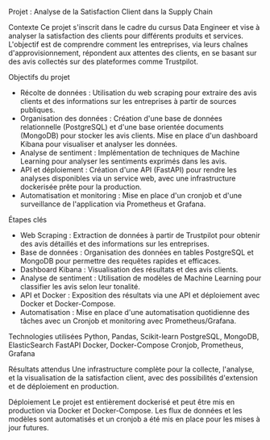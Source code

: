 Projet : Analyse de la Satisfaction Client dans la Supply Chain

Contexte
Ce projet s'inscrit dans le cadre du cursus Data Engineer et vise à analyser la satisfaction des clients pour différents produits et services. L'objectif est de comprendre comment les entreprises, via leurs chaînes d'approvisionnement, répondent aux attentes des clients, en se basant sur des avis collectés sur des plateformes comme Trustpilot.

Objectifs du projet
- Récolte de données : Utilisation du web scraping pour extraire des avis clients et des informations sur les entreprises à partir de sources publiques.
- Organisation des données : Création d'une base de données relationnelle (PostgreSQL) et d'une base orientée documents (MongoDB) pour stocker les avis clients. Mise en place d'un dashboard Kibana pour visualiser et analyser les données.
- Analyse de sentiment : Implémentation de techniques de Machine Learning pour analyser les sentiments exprimés dans les avis.
- API et déploiement : Création d'une API (FastAPI) pour rendre les analyses disponibles via un service web, avec une infrastructure dockerisée prête pour la production.
- Automatisation et monitoring : Mise en place d'un cronjob et d'une surveillance de l'application via Prometheus et Grafana.

Étapes clés
- Web Scraping : Extraction de données à partir de Trustpilot pour obtenir des avis détaillés et des informations sur les entreprises.
- Base de données : Organisation des données en tables PostgreSQL et MongoDB pour permettre des requêtes rapides et efficaces.
- Dashboard Kibana : Visualisation des résultats et des avis clients.
- Analyse de sentiment : Utilisation de modèles de Machine Learning pour classifier les avis selon leur tonalité.
- API et Docker : Exposition des résultats via une API et déploiement avec Docker et Docker-Compose.
- Automatisation : Mise en place d'une automatisation quotidienne des tâches avec un Cronjob et monitoring avec Prometheus/Grafana.

Technologies utilisées
Python, Pandas, Scikit-learn
PostgreSQL, MongoDB, ElasticSearch
FastAPI
Docker, Docker-Compose
Cronjob, Prometheus, Grafana

Résultats attendus
Une infrastructure complète pour la collecte, l'analyse, et la visualisation de la satisfaction client, avec des possibilités d'extension et de déploiement en production.

Déploiement
Le projet est entièrement dockerisé et peut être mis en production via Docker et Docker-Compose. Les flux de données et les modèles sont automatisés et un cronjob a été mis en place pour les mises à jour futures.
